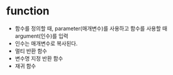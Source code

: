 # function
- 함수를 정의할 때, parameter(매개변수)를 사용하고 함수를 사용할 때 argument(인수)를 입력
- 인수는 매개변수로 복사된다.
- 멀티 반환 함수
- 변수명 지정 반환 함수
- 재귀 함수
